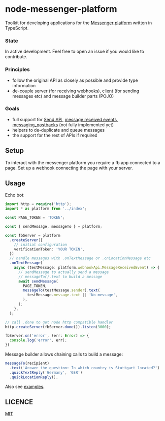 # node-messenger-platform

Toolkit for developing applications for the [Messenger platform](https://developers.facebook.com/docs/messenger-platform) written in TypeScript.

### State

In active development. Feel free to open an issue if you would like to contribute.

### Principles

 - follow the original API as closely as possible and provide type information
 - de-couple server (for receiving webhooks), client (for sending messages etc) and message builder parts (POJO)

### Goals

 - full support for [Send API](https://developers.facebook.com/docs/messenger-platform/reference/send-api), [message received events](https://developers.facebook.com/docs/messenger-platform/reference/webhook-events/messages), [messaging_postbacks](https://developers.facebook.com/docs/messenger-platform/reference/webhook-events/messaging_postbacks) (not fully implemented yet)
 - helpers to de-duplicate and queue messages
 - the support for the rest of APIs if required


## Setup

To interact with the messenger platform you require a fb app connected to a page. Set up a webhook connecting the page with your server.

## Usage

Echo bot:

```typescript
import http = require('http');
import * as platform from '../index';

const PAGE_TOKEN = 'TOKEN';

const { sendMessage, messageTo } = platform;

const fbServer = platform
  .createServer({
    // initial configuration
    verificationToken: 'YOUR TOKEN',
  })
  // handle messages with .onTextMessage or .onLocationMessage etc
  .onTextMessage(
    async (testMessage: platform.webhookApi.MessageReceivedEvent) => {
      // sendMessage to actually send a message
      // messageTo().text to build a message
      await sendMessage(
        PAGE_TOKEN,
        messageTo(testMessage.sender).text(
          testMessage.message.text || 'No message',
        ),
      );
    },
  );

// call .done to get node http compatible handler
http.createServer(fbServer.done()).listen(3000);

fbServer.on('error', (err: Error) => {
  console.log('error', err);
})

```

Message builder allows chaining calls to build a message:

```typescript
messageTo(recipient)
  .text('Answer the question: In which country is Stuttgart located?')
  .quickTextReply('Germany', 'GER')
  .quickLocationReply(),
```

Also see [examples](examples).

## LICENCE

[MIT](LICENCE)